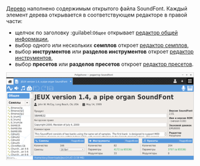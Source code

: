 [Дерево](manual/soundfont-editor/tree.md) наполнено содержимым открытого файла SoundFont.
Каждый элемент дерева открывается в соответствующем редакторе в правой части:

* щелчок по заголовку :guilabel:`Общее` открывает [редактор общей информации](manual/soundfont-editor/editing-pages/editing-of-the-general-information.md),
* выбор одного или нескольких **семплов** откроет [редактор семплов](manual/soundfont-editor/editing-pages/sample-editor.md),
* выбор **инструментов** или **разделов инструментов** откроет [редактор инструментов](manual/soundfont-editor/editing-pages/instrument-editor.md),
* выбор **пресетов** или **разделов пресетов** откроет [редактор пресетов](manual/soundfont-editor/editing-pages/preset-editor.md).


![Редакторы](images/editing_pages.png "Редакторы")
